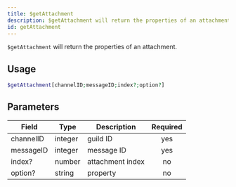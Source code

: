 ```yaml
---
title: $getAttachment 
description: $getAttachment will return the properties of an attachment.
id: getAttachment
---
```


`$getAttachment` will return the properties of an attachment.

## Usage

```php
$getAttachment[channelID;messageID;index?;option?]
```

## Parameters 


| Field     | Type    | Description      | Required |
| --------- | ------- | ---------------- |:--------:|
| channelID | integer | guild ID         |    yes   |
| messageID | integer | message ID       |    yes   |
| index?    | number  | attachment index |    no    |
| option?   | string  | property         |    no    |